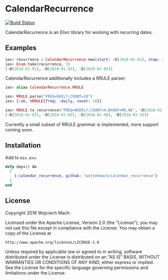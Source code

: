 # CalendarRecurrence

[![Build Status](https://travis-ci.org/wojtekmach/calendar_recurrence.svg?branch=master)](https://travis-ci.org/wojtekmach/calendar_recurrence)

CalendarRecurrence is an Elixir library for working with recurring dates.

## Examples

```elixir
iex> recurrence = CalendarRecurrence.new(start: ~D[2018-01-01], step: 2)
iex> Enum.take(recurrence, 3)
[~D[2018-01-01], ~D[2018-01-03], ~D[2018-01-05]]
```

CalendarRecurrence additionally includes a RRULE parser:

```elixir
iex> alias CalendarRecurrence.RRULE

iex> RRULE.parse("FREQ=DAILY;COUNT=10")
iex> {:ok, %RRULE{freq: :daily, count: 10}}
```

```elixir
iex> RRULE.to_recurrence("FREQ=WEEKLY;COUNT=4;BYDAY=MO,WE", ~D[2018-01-01]) |> Enum.to_list()
[~D[2018-01-01], ~D[2018-01-03], ~D[2018-01-08], ~D[2018-01-10]]
```

Currently a small subset of RRULE grammar is implemented, more support coming soon.

## Installation

Add to `mix.exs`:

```elixir
defp deps() do
  [
    {:calendar_recurrence, github: "wojtekmach/calendar_recurrence"}
  ]
end
```

## License

Copyright 2018 Wojciech Mach

Licensed under the Apache License, Version 2.0 (the "License");
you may not use this file except in compliance with the License.
You may obtain a copy of the License at

    http://www.apache.org/licenses/LICENSE-2.0

Unless required by applicable law or agreed to in writing, software
distributed under the License is distributed on an "AS IS" BASIS,
WITHOUT WARRANTIES OR CONDITIONS OF ANY KIND, either express or implied.
See the License for the specific language governing permissions and
limitations under the License.
